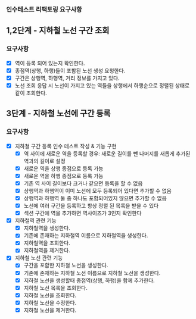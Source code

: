 ### 인수테스트 리팩토링 요구사항

## 1,2단계 - 지하철 노선 구간 조회
### 요구사항
- [X] 역이 등록 되어 있는지 확인한다.
- [X] 종점역(상행, 하행)들이 포함된 노선 생성 요청한다.
- [X] 구간은 상행역, 하행역, 거리 정보를 가지고 있다. 
- [X] 노선 조회 응답 시 노선이 가지고 있는 역들을 상행에서 하행순으로 정렬된 상태로 같이 조회한다.

## 3단계 - 지하철 노선에 구간 등록
### 요구사항
- [X] 지하철 구간 등록 인수 테스트 작성 & 기능 구현
    - [X] 역 사이에 새로운 역을 등록할 경우: 새로운 길이를 뺀 나머지를 새롭게 추가된 역과의 길이로 설정
    - [X] 새로운 역을 상행 종점으로 등록 가능
    - [X] 새로운 역을 하행 종점으로 등록 가능
    - [X] 기존 역 사이 길이보다 크거나 같으면 등록을 할 수 없음
    - [X] 상행역과 하행역이 이미 노선에 모두 등록되어 있다면 추가할 수 없음
    - [X] 상행역과 하행역 둘 중 하나도 포함되어있지 않으면 추가할 수 없음
    - [X] 노선에 여러 구간을 등록하고 항상 정렬 된 목록을 받을 수 있다
    - [X] 섹션 구간에 역을 추가하면 역사이즈가 3인지 확인한다
- [X] 지하철역 관련 기능
    - [X] 지하철역을 생성한다.
    - [X] 기존에 존재하는 지하철역 이름으로 지하철역을 생성한다.
    - [X] 지하철역을 조회한다.
    - [X] 지하철역을 제거한다.
- [X] 지하철 노선 관련 기능
    - [X] 구간을 포함한 지하철 노선을 생성한다.
    - [X] 기존에 존재하는 지하철 노선 이름으로 지하철 노선을 생성한다.
    - [X] 지하철 노선을 생성할때 종점역(상행, 하행)을 함께 추가한다.
    - [X] 지하철 노선 목록을 조회한다.
    - [X] 지하철 노선을 조회한다.
    - [X] 지하철 노선을 수정한다.
    - [X] 지하철 노선을 제거한다.